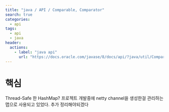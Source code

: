```yaml
---
title: "java / API / Comparable, Comparator"
search: true
categories: 
  - api
tags: 
  - api
  - java
header:  
  actions:
    - label: "java api"
      url: "https://docs.oracle.com/javase/8/docs/api/?java/util/Comparator.html"
---
```


# 핵심
Thread-Safe 한 HashMap? 프로젝트 개발중에 netty channel을 생성한걸 관리하는 맵으로 사용되고 있었다. 추가 정리해야되겠다
<!--stackedit_data:
eyJoaXN0b3J5IjpbLTIwODU2ODc4NjRdfQ==
-->